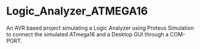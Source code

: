 # Logic_Analyzer_ATMEGA16

An AVR based project simulating a Logic Analyzer using Proteus Simulation
to connect the simulated ATmega16 and a Desktop GUI through a COM-PORT.
